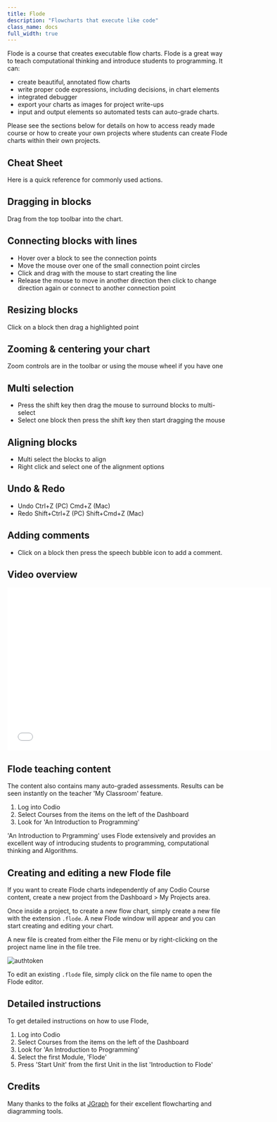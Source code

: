 ```yaml
---
title: Flode
description: "Flowcharts that execute like code"
class_name: docs
full_width: true
---
```


Flode is a course that creates executable flow charts. Flode is a great way to teach computational thinking and introduce students to programming. It can: 

- create beautiful, annotated flow charts
- write proper code expressions, including decisions, in chart elements
- integrated debugger
- export your charts as images for project write-ups
- input and output elements so automated tests can auto-grade charts.

Please see the sections below for details on how to access ready made course or how to create your own projects where students can create Flode charts within their own projects.

## Cheat Sheet
Here is a quick reference for commonly used actions.

## Dragging in blocks
Drag from the top toolbar into the chart.

## Connecting blocks with lines
- Hover over a block to see the connection points
- Move the mouse over one of the small connection point circles
- Click and drag with the mouse to start creating the line
- Release the mouse to move in another direction then click to change direction again or connect to another connection point

## Resizing blocks 
Click on a block then drag a highlighted point

## Zooming & centering your chart
Zoom controls are in the toolbar or using the mouse wheel if you have one

## Multi selection
- Press the shift key then drag the mouse to surround blocks to multi-select
- Select one block then press the shift key then start dragging the mouse

## Aligning blocks
- Multi select the blocks to align
- Right click and select one of the alignment options

## Undo & Redo
- Undo Ctrl+Z (PC) Cmd+Z (Mac)
- Redo Shift+Ctrl+Z (PC) Shift+Cmd+Z (Mac)

## Adding comments
- Click on a block then press the speech bubble icon to add a comment.

## Video overview

<div class="video">
<div class="video-wrapper">
<iframe src="//player.vimeo.com/video/138200825" width="600" height="370" frameborder="0" webkitallowfullscreen mozallowflscreen allowfullscreen></iframe>
</div>
</div>

## Flode teaching content
The content also contains many auto-graded assessments. Results can be seen instantly on the teacher 'My Classroom' feature.

1. Log into Codio
1. Select Courses from the items on the left of the Dashboard
1. Look for 'An Introduction to Programming'

'An Introduction to Prgramming' uses Flode extensively and provides an excellent way of introducing students to programming, computational thinking and Algorithms.

## Creating and editing a new Flode file
If you want to create Flode charts independently of any Codio Course content, create a new project from the Dashboard > My Projects area. 

Once inside a project, to create a new flow chart, simply create a new file with the extension `.flode`. A new Flode window will appear and you can start creating and editing your chart.

A new file is created from either the File menu or by right-clicking on the project name line in the file tree.

<img alt="authtoken" src="/img/docs/new-file.png" class="simple"/>

To edit an existing `.flode` file, simply click on the file name to open the Flode editor.

## Detailed instructions
To get detailed instructions on how to use Flode,

1. Log into Codio
1. Select Courses from the items on the left of the Dashboard
1. Look for 'An Introduction to Programming'
1. Select the first Module, 'Flode'
1. Press 'Start Unit' from the first Unit in the list 'Introduction to Flode'

## Credits
Many thanks to the folks at [JGraph](http://www.jgraph.com/) for their excellent flowcharting and diagramming tools. 
